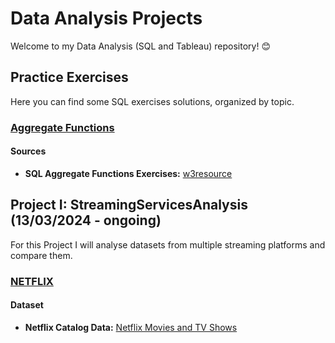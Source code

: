 # Data Analysis Projects

Welcome to my Data Analysis (SQL and Tableau) repository! 😊

## Practice Exercises

Here you can find some SQL exercises solutions, organized by topic.

### [Aggregate Functions](PracticeExercises/AggregateFunctions)

#### Sources
- **SQL Aggregate Functions Exercises:** [w3resource](https://www.w3resource.com/sql-exercises/sql-aggregate-functions.php)

## Project I: StreamingServicesAnalysis (13/03/2024 - ongoing)

For this Project I will analyse datasets from multiple streaming platforms and compare them.

### [NETFLIX](StreamingServicesAnalysis/Netflix)

#### Dataset
- **Netflix Catalog Data:** [Netflix Movies and TV Shows](https://www.kaggle.com/datasets/shivamb/netflix-shows)
